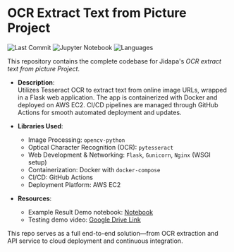 # OCR Extract Text from Picture Project
![Last Commit](https://img.shields.io/github/last-commit/JPP-J/OCR1_project?style=flat-square)
![Jupyter Notebook](https://img.shields.io/badge/jupyter%20notebook-97.8%25-blue?style=flat-square)
![Languages](https://img.shields.io/github/languages/count/JPP-J/OCR1_project?style=flat-square)

This repository contains the complete codebase for Jidapa's *OCR extract text from picture Project*.

- **Description**:  
  Utilizes Tesseract OCR to extract text from online image URLs, wrapped in a Flask web application. The app is containerized with Docker and deployed on AWS EC2. CI/CD pipelines are managed through GitHub Actions for smooth automated deployment and updates.

- **Libraries Used**:
  - Image Processing: `opencv-python`
  - Optical Character Recognition (OCR): `pytesseract`
  - Web Development & Networking: `Flask`, `Gunicorn`, `Nginx` (WSGI setup)
  - Containerization: Docker with `docker-compose`
  - CI/CD: GitHub Actions
  - Deployment Platform: AWS EC2

- **Resources**:
  - Example Result Demo notebook: [Notebook](example_result.ipynb)
  - Testing demo video: [Google Drive Link](https://drive.google.com/file/d/16GBxmXqUkDFMQe_NAO5veUjhiiq5qjxI/preview)

This repo serves as a full end-to-end solution—from OCR extraction and API service to cloud deployment and continuous integration.

